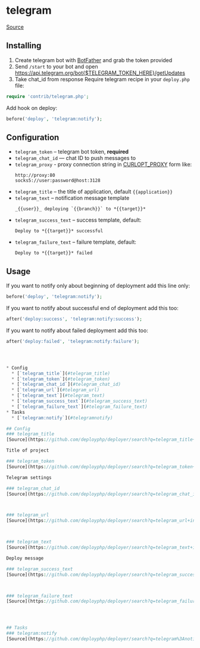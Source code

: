 <!-- DO NOT EDIT THIS FILE! -->
<!-- Instead edit contrib/telegram.php -->
<!-- Then run bin/docgen -->

# telegram

[Source](/contrib/telegram.php)


## Installing
  1. Create telegram bot with [BotFather](https://t.me/BotFather) and grab the token provided
  2. Send `/start` to your bot and open https://api.telegram.org/bot{$TELEGRAM_TOKEN_HERE}/getUpdates
  3. Take chat_id from response
Require telegram recipe in your `deploy.php` file:

```php
require 'contrib/telegram.php';
```

Add hook on deploy:

```php
before('deploy', 'telegram:notify');
```

## Configuration

- `telegram_token` – telegram bot token, **required**
- `telegram_chat_id` — chat ID to push messages to
- `telegram_proxy` - proxy connection string in [CURLOPT_PROXY](https://curl.haxx.se/libcurl/c/CURLOPT_PROXY.html) form like:
  ```
  http://proxy:80
  socks5://user:password@host:3128
   ```
- `telegram_title` – the title of application, default `{{application}}`
- `telegram_text` – notification message template
  ```
  _{{user}}_ deploying `{{branch}}` to *{{target}}*
  ```
- `telegram_success_text` – success template, default:
  ```
  Deploy to *{{target}}* successful

  ```
- `telegram_failure_text` – failure template, default:
  ```
  Deploy to *{{target}}* failed
  ```

## Usage

If you want to notify only about beginning of deployment add this line only:

```php
before('deploy', 'telegram:notify');
```

If you want to notify about successful end of deployment add this too:

```php
after('deploy:success', 'telegram:notify:success');
```
If you want to notify about failed deployment add this too:

```php
after('deploy:failed', 'telegram:notify:failure');




* Config
  * [`telegram_title`](#telegram_title)
  * [`telegram_token`](#telegram_token)
  * [`telegram_chat_id`](#telegram_chat_id)
  * [`telegram_url`](#telegram_url)
  * [`telegram_text`](#telegram_text)
  * [`telegram_success_text`](#telegram_success_text)
  * [`telegram_failure_text`](#telegram_failure_text)
* Tasks
  * [`telegram:notify`](#telegramnotify)

## Config
### telegram_title
[Source](https://github.com/deployphp/deployer/search?q=telegram_title+in%3Afile+language%3Aphp+path%3Acontrib+filename%3Atelegram.php)

Title of project

### telegram_token
[Source](https://github.com/deployphp/deployer/search?q=telegram_token+in%3Afile+language%3Aphp+path%3Acontrib+filename%3Atelegram.php)

Telegram settings

### telegram_chat_id
[Source](https://github.com/deployphp/deployer/search?q=telegram_chat_id+in%3Afile+language%3Aphp+path%3Acontrib+filename%3Atelegram.php)



### telegram_url
[Source](https://github.com/deployphp/deployer/search?q=telegram_url+in%3Afile+language%3Aphp+path%3Acontrib+filename%3Atelegram.php)



### telegram_text
[Source](https://github.com/deployphp/deployer/search?q=telegram_text+in%3Afile+language%3Aphp+path%3Acontrib+filename%3Atelegram.php)

Deploy message

### telegram_success_text
[Source](https://github.com/deployphp/deployer/search?q=telegram_success_text+in%3Afile+language%3Aphp+path%3Acontrib+filename%3Atelegram.php)



### telegram_failure_text
[Source](https://github.com/deployphp/deployer/search?q=telegram_failure_text+in%3Afile+language%3Aphp+path%3Acontrib+filename%3Atelegram.php)




## Tasks
### telegram:notify
[Source](https://github.com/deployphp/deployer/search?q=telegram%3Anotify+in%3Afile+language%3Aphp+path%3Acontrib+filename%3Atelegram.php)




